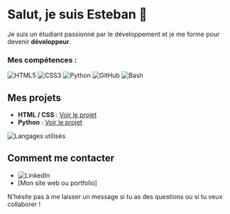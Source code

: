 # Salut, je suis Esteban 👋

Je suis un étudiant passionné par le développement et je me forme pour devenir **développeur**.

### Mes compétences :
![HTML5](https://img.shields.io/badge/HTML5-%23E34F26?style=for-the-badge&logo=html5&logoColor=white)
![CSS3](https://img.shields.io/badge/CSS3-%231572B6?style=for-the-badge&logo=css3&logoColor=white)
![Python](https://img.shields.io/badge/Python-%233776AB?style=for-the-badge&logo=python&logoColor=white)
![GitHub](https://img.shields.io/badge/GitHub-%23121011?style=for-the-badge&logo=github&logoColor=white)
![Bash](https://img.shields.io/badge/Bash-%23121011?style=for-the-badge&logo=gnubash&logoColor=white)

## Mes projets

- **HTML / CSS** : [Voir le projet](https://github.com/esteban-genty/RunTrack-HTML-CSS)
- **Python** : [Voir le projet](https://github.com/esteban-genty/TicTacToe)


![Langages utilisés](https://github-readme-stats.vercel.app/api/top-langs/?username=esteban-genty&layout=compact&theme=blue)


## Comment me contacter

- ![LinkedIn](https://img.shields.io/badge/LinkedIn-%230A66C2?style=for-the-badge&logo=linkedin&logoColor=white)
- [Mon site web ou portfolio]

N'hésite pas à me laisser un message si tu as des questions ou si tu veux collaborer !
